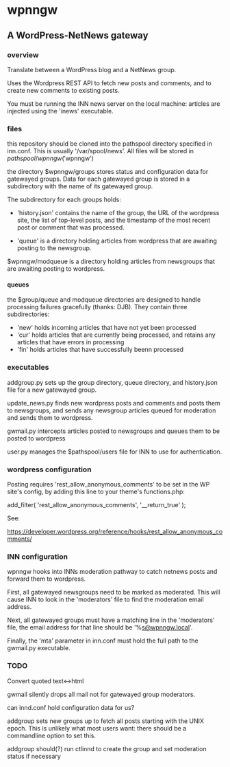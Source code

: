 # wpnngw
## A WordPress-NetNews gateway

### overview

Translate between a WordPress blog and a NetNews group.

Uses the Wordpress REST API to fetch new posts and comments, and to 
create new comments to existing posts.

You must be running the INN news server on the local machine: articles 
are injected using the 'inews' executable.

### files

this repository should be cloned into the pathspool directory specified 
in inn.conf.  This is usually '/var/spool/news'.  All files will be 
stored in $pathspool/wpnngw ('$wpnngw')

the directory $wpnngw/groups stores status and configuration data for 
gatewayed groups.  Data for each gatewayed group is stored in a 
subdirectory with the name of its gatewayed group.

The subdirectory for each groups holds:

 * 'history.json' contains the name of the group, the URL of the 
wordpress site, the list of top-level posts, and the timestamp of the 
most recent post or comment that was processed.

 * 'queue' is a directory holding articles from wordpress that are 
awaiting posting to the newsgroup.

$wpnngw/modqueue is a directory holding articles from newsgroups that are 
awaiting posting to wordpress.  

#### queues

the $group/queue and modqueue directories are designed to handle 
processing failures gracefully (thanks: DJB).  They contain three 
subdirectories:

 * 'new' holds incoming articles that have not yet been processed
 * 'cur' holds articles that are currently being processed, and retains 
any articles that have errors in processing
 * 'fin' holds articles that have successfully beenn processed


### executables

addgroup.py sets up the group directory, queue directory, and history.json 
file for a new gatewayed group.

update_news.py finds new wordpress posts and comments and posts them to 
newsgroups, and sends any newsgroup articles queued for moderation and 
sends them to wordpress.

gwmail.py intercepts articles posted to newsgroups and queues them to be 
posted to wordpress

user.py manages the $pathspool/users file for INN to use for 
authentication.


### wordpress configuration

Posting requires 'rest_allow_anonymous_comments' to be set in the WP
site's config, by adding this line to your theme's functions.php:

add_filter( 'rest_allow_anonymous_comments', '__return_true' );

See:

https://developer.wordpress.org/reference/hooks/rest_allow_anonymous_comments/


### INN configuration

wpnngw hooks into INNs moderation pathway to catch netnews posts and 
forward them to wordpress. 

First, all gatewayed newsgroups need to be marked as moderated.  This 
will cause INN to look in the 'moderators' file to find the moderation 
email address.

Next, all gatewayed groups must have a matching line in the 'moderators' 
file, the email address for that line should be '%s@wpnngw.local'.

Finally, the 'mta' parameter in inn.conf must hold the full path to the 
gwmail.py executable.


### TODO

Convert quoted text<->html

gwmail silently drops all mail not for gatewayed group moderators.

can innd.conf hold configuration data for us?

addgroup sets new groups up to fetch all posts starting with the UNIX 
epoch.  This is unlikely what most users want: there should be a 
commandline option to set this.

addgroup should(?) run ctlinnd to create the group and set moderation 
status if necessary


